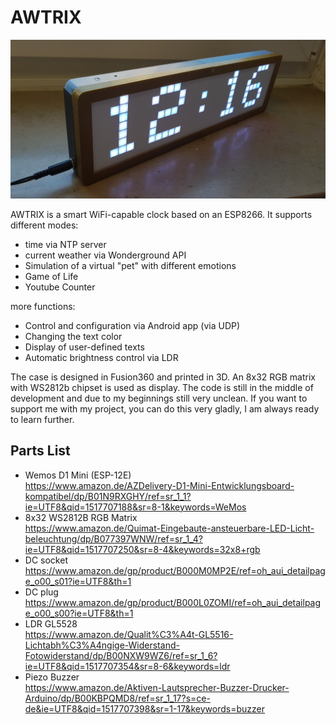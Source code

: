 # AWTRIX

![AWTRIX Preview](assets/awtrix.jpg?raw=true "AWTRIX")

AWTRIX is a smart WiFi-capable clock based on an ESP8266.
It supports different modes:
- time via NTP server
- current weather via Wonderground API
- Simulation of a virtual "pet" with different emotions
- Game of Life
- Youtube Counter

more functions:
- Control and configuration via Android app (via UDP)
- Changing the text color
- Display of user-defined texts
- Automatic brightness control via LDR

The case is designed in Fusion360 and printed in 3D.
An 8x32 RGB matrix with WS2812b chipset is used as display.
The code is still in the middle of development and due to my beginnings still very unclean. 
If you want to support me with my project, you can do this very gladly, I am always ready to learn further.

## Parts List
- Wemos D1 Mini (ESP-12E)  
  https://www.amazon.de/AZDelivery-D1-Mini-Entwicklungsboard-kompatibel/dp/B01N9RXGHY/ref=sr_1_1?ie=UTF8&qid=1517707188&sr=8-1&keywords=WeMos
- 8x32 WS2812B RGB Matrix  
  https://www.amazon.de/Quimat-Eingebaute-ansteuerbare-LED-Licht-beleuchtung/dp/B077397WNW/ref=sr_1_4?ie=UTF8&qid=1517707250&sr=8-4&keywords=32x8+rgb
- DC socket  
  https://www.amazon.de/gp/product/B000M0MP2E/ref=oh_aui_detailpage_o00_s01?ie=UTF8&th=1
- DC plug  
  https://www.amazon.de/gp/product/B000L0ZOMI/ref=oh_aui_detailpage_o00_s00?ie=UTF8&th=1
- LDR GL5528  
  https://www.amazon.de/Qualit%C3%A4t-GL5516-Lichtabh%C3%A4ngige-Widerstand-Fotowiderstand/dp/B00NXW9WZ6/ref=sr_1_6?ie=UTF8&qid=1517707354&sr=8-6&keywords=ldr
- Piezo Buzzer  
  https://www.amazon.de/Aktiven-Lautsprecher-Buzzer-Drucker-Arduino/dp/B00KBPQMD8/ref=sr_1_17?s=ce-de&ie=UTF8&qid=1517707398&sr=1-17&keywords=buzzer